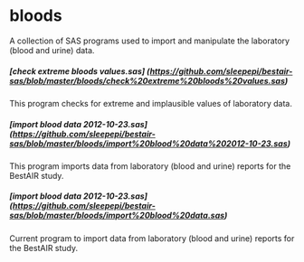 bloods
======
A collection of SAS programs used to import and manipulate the laboratory (blood and urine) data.

##### [check extreme bloods values.sas] (https://github.com/sleepepi/bestair-sas/blob/master/bloods/check%20extreme%20bloods%20values.sas) <br />
This program checks for extreme and implausible values of laboratory data.

##### [import blood data 2012-10-23.sas] (https://github.com/sleepepi/bestair-sas/blob/master/bloods/import%20blood%20data%202012-10-23.sas) <br />
This program imports data from laboratory (blood and urine) reports for the BestAIR study.

##### [import blood data 2012-10-23.sas] (https://github.com/sleepepi/bestair-sas/blob/master/bloods/import%20blood%20data.sas) <br />
Current program to import data from laboratory (blood and urine) reports for the BestAIR study.
